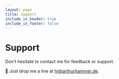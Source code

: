 ```yaml
---
layout: page
title: Support
include_in_header: true
include_in_footer: false
---
```


# Support

Don't hesitate to contact me for feedback or support.

👋 Just drop me a line at [hi@arthurhammer.de](mailto:hi@arthurhammer.de).